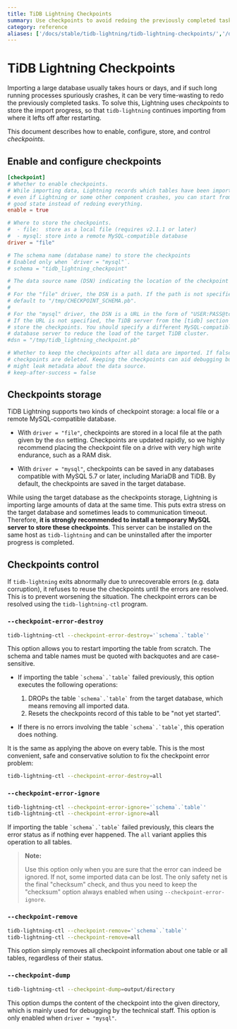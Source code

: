 ```yaml
---
title: TiDB Lightning Checkpoints
summary: Use checkpoints to avoid redoing the previously completed tasks before the crash.
category: reference
aliases: ['/docs/stable/tidb-lightning/tidb-lightning-checkpoints/','/docs/v4.0/tidb-lightning/tidb-lightning-checkpoints/','/docs/stable/reference/tools/tidb-lightning/checkpoints/']
---
```


# TiDB Lightning Checkpoints

Importing a large database usually takes hours or days, and if such long running processes spuriously crashes, it can be very time-wasting to redo the previously completed tasks. To solve this, Lightning uses *checkpoints* to store the import progress, so that `tidb-lightning` continues importing from where it lefts off after restarting.

This document describes how to enable, configure, store, and control *checkpoints*.

## Enable and configure checkpoints

```toml
[checkpoint]
# Whether to enable checkpoints.
# While importing data, Lightning records which tables have been imported, so
# even if Lightning or some other component crashes, you can start from a known
# good state instead of redoing everything.
enable = true

# Where to store the checkpoints.
#  - file:  store as a local file (requires v2.1.1 or later)
#  - mysql: store into a remote MySQL-compatible database
driver = "file"

# The schema name (database name) to store the checkpoints
# Enabled only when `driver = "mysql"`.
# schema = "tidb_lightning_checkpoint"

# The data source name (DSN) indicating the location of the checkpoint storage.
#
# For the "file" driver, the DSN is a path. If the path is not specified, Lightning would
# default to "/tmp/CHECKPOINT_SCHEMA.pb".
#
# For the "mysql" driver, the DSN is a URL in the form of "USER:PASS@tcp(HOST:PORT)/".
# If the URL is not specified, the TiDB server from the [tidb] section is used to
# store the checkpoints. You should specify a different MySQL-compatible
# database server to reduce the load of the target TiDB cluster.
#dsn = "/tmp/tidb_lightning_checkpoint.pb"

# Whether to keep the checkpoints after all data are imported. If false, the
# checkpoints are deleted. Keeping the checkpoints can aid debugging but
# might leak metadata about the data source.
# keep-after-success = false
```

## Checkpoints storage

TiDB Lightning supports two kinds of checkpoint storage: a local file or a remote MySQL-compatible database.

* With `driver = "file"`, checkpoints are stored in a local file at the path given by the `dsn` setting. Checkpoints are updated rapidly, so we highly recommend placing the checkpoint file on a drive with very high write endurance, such as a RAM disk.

* With `driver = "mysql"`, checkpoints can be saved in any databases compatible with MySQL 5.7 or later, including MariaDB and TiDB. By default, the checkpoints are saved in the target database.

While using the target database as the checkpoints storage, Lightning is importing large amounts of data at the same time. This puts extra stress on the target database and sometimes leads to communication timeout. Therefore, **it is strongly recommended to install a temporary MySQL server to store these checkpoints**. This server can be installed on the same host as `tidb-lightning` and can be uninstalled after the importer progress is completed.

## Checkpoints control

If `tidb-lightning` exits abnormally due to unrecoverable errors (e.g. data corruption), it refuses to reuse the checkpoints until the errors are resolved. This is to prevent worsening the situation. The checkpoint errors can be resolved using the `tidb-lightning-ctl` program.

### `--checkpoint-error-destroy`

```sh
tidb-lightning-ctl --checkpoint-error-destroy='`schema`.`table`'
```

This option allows you to restart importing the table from scratch. The schema and table names must be quoted with backquotes and are case-sensitive.

- If importing the table `` `schema`.`table` `` failed previously, this option executes the following operations:

    1. DROPs the table `` `schema`.`table` `` from the target database, which means removing all imported data.
    2. Resets the checkpoints record of this table to be "not yet started".

- If there is no errors involving the table `` `schema`.`table` ``, this operation does nothing.

It is the same as applying the above on every table. This is the most convenient, safe and conservative solution to fix the checkpoint error problem:

```sh
tidb-lightning-ctl --checkpoint-error-destroy=all
```

### `--checkpoint-error-ignore`

```sh
tidb-lightning-ctl --checkpoint-error-ignore='`schema`.`table`'
tidb-lightning-ctl --checkpoint-error-ignore=all
```

If importing the table `` `schema`.`table` `` failed previously, this clears the error status as if nothing ever happened. The `all` variant applies this operation to all tables.

> **Note:**
>
> Use this option only when you are sure that the error can indeed be ignored. If not, some imported data can be lost. The only safety net is the final "checksum" check, and thus you need to keep the "checksum" option always enabled when using `--checkpoint-error-ignore`.

### `--checkpoint-remove`

```sh
tidb-lightning-ctl --checkpoint-remove='`schema`.`table`'
tidb-lightning-ctl --checkpoint-remove=all
```

This option simply removes all checkpoint information about one table or all tables, regardless of their status.

### `--checkpoint-dump`

```sh
tidb-lightning-ctl --checkpoint-dump=output/directory
```

This option dumps the content of the checkpoint into the given directory, which is mainly used for debugging by the technical staff. This option is only enabled when `driver = "mysql"`.
